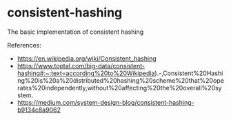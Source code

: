 # consistent-hashing
The basic implementation of consistent hashing


References:
- https://en.wikipedia.org/wiki/Consistent_hashing
- https://www.toptal.com/big-data/consistent-hashing#:~:text=according%20to%20Wikipedia).-,Consistent%20Hashing%20is%20a%20distributed%20hashing%20scheme%20that%20operates%20independently,without%20affecting%20the%20overall%20system.
- https://medium.com/system-design-blog/consistent-hashing-b9134c8a9062
